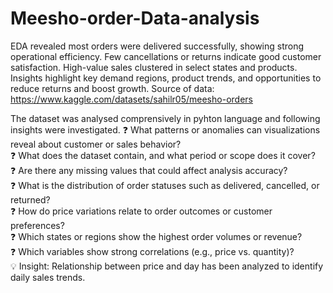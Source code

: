 # Meesho-order-Data-analysis

EDA revealed most orders were delivered successfully, showing strong operational efficiency. Few cancellations or returns indicate good customer satisfaction. High-value sales clustered in select states and products. Insights highlight key demand regions, product trends, and opportunities to reduce returns and boost growth.
Source of data: https://www.kaggle.com/datasets/sahilr05/meesho-orders  

The dataset was analysed comprensively in pyhton language and following insights were investigated.
❓ What patterns or anomalies can visualizations reveal about customer or sales behavior?  
❓ What does the dataset contain, and what period or scope does it cover?  
❓ Are there any missing values that could affect analysis accuracy?  
❓ What is the distribution of order statuses such as delivered, cancelled, or returned?  
❓ How do price variations relate to order outcomes or customer preferences?  
❓ Which states or regions show the highest order volumes or revenue?  
❓ Which variables show strong correlations (e.g., price vs. quantity)?    
💡 Insight: Relationship between price and day has been analyzed to identify daily sales trends.

